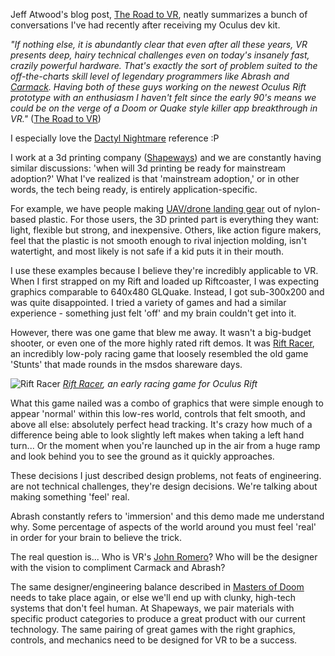 Jeff Atwood's blog post, [The Road to VR](http://www.codinghorror.com/blog/2014/02/the-road-to-vr.html), neatly summarizes a bunch of conversations I've had recently after receiving my Oculus dev kit. 

*"If nothing else, it is abundantly clear that even after all these years, VR presents deep, hairy technical challenges even on today's insanely fast, crazily powerful hardware. That's exactly the sort of problem suited to the off-the-charts skill level of legendary programmers like Abrash and [Carmack](http://en.wikipedia.org/wiki/John_D._Carmack). Having both of these guys working on the newest Oculus Rift prototype with an enthusiasm I haven't felt since the early 90's means we could be on the verge of a Doom or Quake style killer app breakthrough in VR."* ([The Road to VR](http://www.codinghorror.com/blog/2014/02/the-road-to-vr.html))

I especially love the [Dactyl Nightmare](http://vr.wikinet.org/wiki/Dactyl_Nightmare) reference :P

I work at a 3d printing company ([Shapeways](http://www.shapeways.com)) and we are constantly having similar discussions: 'when will 3d printing be ready for mainstream adoption?' What I've realized is that 'mainstream adoption,' or in other words, the tech being ready, is entirely application-specific.

For example, we have people making [UAV/drone landing gear](https://www.shapeways.com/model/1075118/simensays-foldable-landing-gear-for-dji-phantom.html?li=productGroup&materialId=62) out of nylon-based plastic. For those users, the 3D printed part is everything they want: light, flexible but strong, and inexpensive. Others, like action figure makers, feel that the plastic is not smooth enough to rival injection molding, isn't watertight, and most likely is not safe if a kid puts it in their mouth.

I use these examples because I believe they're incredibly applicable to VR. When I first strapped on my Rift and loaded up Riftcoaster, I was expecting graphics comparable to 640x480 GLQuake. Instead, I got sub-300x200 and was quite disappointed. I tried a variety of games and had a similar experience - something just felt 'off' and my brain couldn't get into it.

However, there was one game that blew me away. It wasn't a big-budget shooter, or even one of the more highly rated rift demos. It was [Rift Racer](http://www.decane.net/game/oculus-rift/riftracer/), an incredibly low-poly racing game that loosely resembled the old game 'Stunts' that made rounds in the msdos shareware days.

![Rift Racer](http://cl.ly/image/3D3P0g051S0A)
*[Rift Racer](http://www.decane.net/game/oculus-rift/riftracer/), an early racing game for Oculus Rift*

What this game nailed was a combo of graphics that were simple enough to appear 'normal' within this low-res world, controls that felt smooth, and above all else: absolutely perfect head tracking. It's crazy how much of a difference being able to look slightly left makes when taking a left hand turn... Or the moment when you're launched up in the air from a huge ramp and look behind you to see the ground as it quickly approaches.

These decisions I just described design problems, not feats of engineering. are not technical challenges, they're design decisions. We're talking about making something 'feel' real.

Abrash constantly refers to 'immersion' and this demo made me understand why. Some percentage of aspects of the world around you must feel 'real' in order for your brain to believe the trick.

The real question is... Who is VR's [John Romero](http://en.wikipedia.org/wiki/John_Romero)? Who will be the designer with the vision to compliment Carmack and Abrash?

The same designer/engineering balance described in [Masters of Doom](http://en.wikipedia.org/wiki/Masters_of_Doom) needs to take place again, or else we'll end up with clunky, high-tech systems that don't feel human. At Shapeways, we pair materials with specific product categories to produce a great product with our current technology. The same pairing of great games with the right graphics, controls, and mechanics need to be designed for VR to be a success.